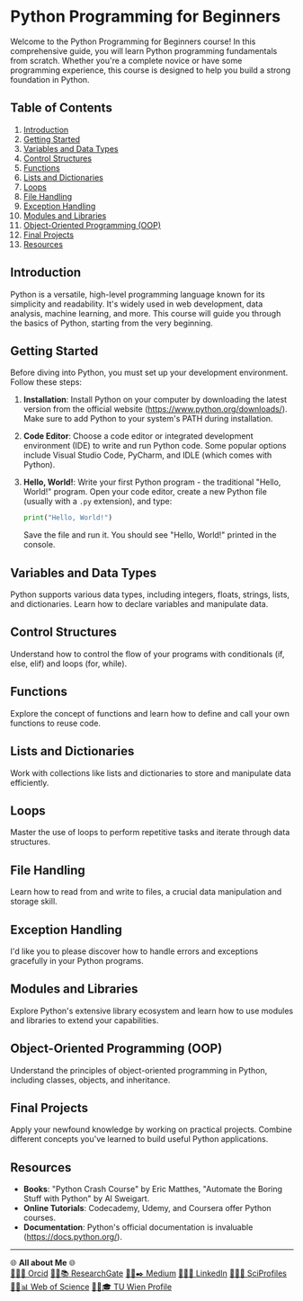 # Python Programming for Beginners

Welcome to the Python Programming for Beginners course! In this comprehensive guide, you will learn Python programming fundamentals from scratch. Whether you're a complete novice or have some programming experience, this course is designed to help you build a strong foundation in Python.

## Table of Contents

1. [Introduction](#introduction)
2. [Getting Started](#getting-started)
3. [Variables and Data Types](#variables-and-data-types)
4. [Control Structures](#control-structures)
5. [Functions](#functions)
6. [Lists and Dictionaries](#lists-and-dictionaries)
7. [Loops](#loops)
8. [File Handling](#file-handling)
9. [Exception Handling](#exception-handling)
10. [Modules and Libraries](#modules-and-libraries)
11. [Object-Oriented Programming (OOP)](#object-oriented-programming-oop)
12. [Final Projects](#final-projects)
13. [Resources](#resources)

## Introduction

Python is a versatile, high-level programming language known for its simplicity and readability. It's widely used in web development, data analysis, machine learning, and more. This course will guide you through the basics of Python, starting from the very beginning.

## Getting Started

Before diving into Python, you must set up your development environment. Follow these steps:

1. **Installation**: Install Python on your computer by downloading the latest version from the official website (https://www.python.org/downloads/). Make sure to add Python to your system's PATH during installation.

2. **Code Editor**: Choose a code editor or integrated development environment (IDE) to write and run Python code. Some popular options include Visual Studio Code, PyCharm, and IDLE (which comes with Python).

3. **Hello, World!**: Write your first Python program - the traditional "Hello, World!" program. Open your code editor, create a new Python file (usually with a `.py` extension), and type:

    ```python
    print("Hello, World!")
    ```

    Save the file and run it. You should see "Hello, World!" printed in the console.

## Variables and Data Types

Python supports various data types, including integers, floats, strings, lists, and dictionaries. Learn how to declare variables and manipulate data.

## Control Structures

Understand how to control the flow of your programs with conditionals (if, else, elif) and loops (for, while).

## Functions

Explore the concept of functions and learn how to define and call your own functions to reuse code.

## Lists and Dictionaries

Work with collections like lists and dictionaries to store and manipulate data efficiently.

## Loops

Master the use of loops to perform repetitive tasks and iterate through data structures.

## File Handling

Learn how to read from and write to files, a crucial data manipulation and storage skill.

## Exception Handling

I'd like you to please discover how to handle errors and exceptions gracefully in your Python programs.

## Modules and Libraries

Explore Python's extensive library ecosystem and learn how to use modules and libraries to extend your capabilities.

## Object-Oriented Programming (OOP)

Understand the principles of object-oriented programming in Python, including classes, objects, and inheritance.

## Final Projects

Apply your newfound knowledge by working on practical projects. Combine different concepts you've learned to build useful Python applications.

## Resources

- **Books**: "Python Crash Course" by Eric Matthes, "Automate the Boring Stuff with Python" by Al Sweigart.
- **Online Tutorials**: Codecademy, Udemy, and Coursera offer Python courses.
- **Documentation**: Python's official documentation is invaluable (https://docs.python.org/).

____________



🌐 **All about Me** 🌐 <br/>
[🔗✨💼 Orcid](https://www.orcid.org) [🔗✨📚 ResearchGate](https://www.researchgate.net) [🔗✨✒️ Medium](https://www.medium.com) [🔗✨👔 LinkedIn](https://www.linkedin.com) [🔗✨🔬 SciProfiles](https://www.sciprofiles.com) [🔗✨📊 Web of Science](https://www.webofscience.com) [🔗✨🎓 TU Wien Profile](https://www.tuwien.ac.at/en)
